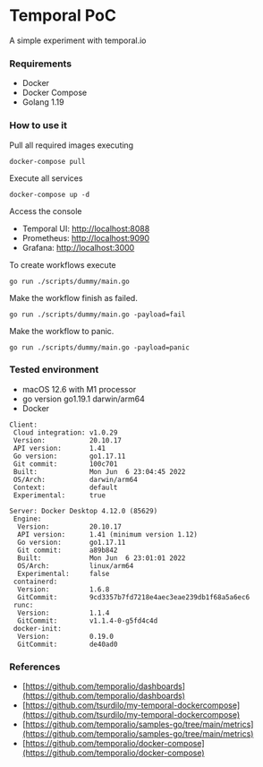 # Temporal PoC

A simple experiment with temporal.io

### Requirements

* Docker
* Docker Compose
* Golang 1.19

### How to use it

Pull all required images executing

```shell
docker-compose pull
```

Execute all services

```shell
docker-compose up -d
```

Access the console

* Temporal UI: [http://localhost:8088](http://localhost:8088)
* Prometheus:  [http://localhost:9090](http://localhost:9090)
* Grafana:  [http://localhost:3000](http://localhost:3000)

To create workflows execute

```shell
go run ./scripts/dummy/main.go
```

Make the workflow finish as failed.

```shell
go run ./scripts/dummy/main.go -payload=fail
```

Make the workflow to panic.

```shell
go run ./scripts/dummy/main.go -payload=panic
```

### Tested environment

* macOS 12.6 with M1 processor
* go version go1.19.1 darwin/arm64
* Docker

```
Client:
 Cloud integration: v1.0.29
 Version:           20.10.17
 API version:       1.41
 Go version:        go1.17.11
 Git commit:        100c701
 Built:             Mon Jun  6 23:04:45 2022
 OS/Arch:           darwin/arm64
 Context:           default
 Experimental:      true

Server: Docker Desktop 4.12.0 (85629)
 Engine:
  Version:          20.10.17
  API version:      1.41 (minimum version 1.12)
  Go version:       go1.17.11
  Git commit:       a89b842
  Built:            Mon Jun  6 23:01:01 2022
  OS/Arch:          linux/arm64
  Experimental:     false
 containerd:
  Version:          1.6.8
  GitCommit:        9cd3357b7fd7218e4aec3eae239db1f68a5a6ec6
 runc:
  Version:          1.1.4
  GitCommit:        v1.1.4-0-g5fd4c4d
 docker-init:
  Version:          0.19.0
  GitCommit:        de40ad0
```

### References

* [https://github.com/temporalio/dashboards](https://github.com/temporalio/dashboards)
* [https://github.com/tsurdilo/my-temporal-dockercompose](https://github.com/tsurdilo/my-temporal-dockercompose)
* [https://github.com/temporalio/samples-go/tree/main/metrics](https://github.com/temporalio/samples-go/tree/main/metrics)
* [https://github.com/temporalio/docker-compose](https://github.com/temporalio/docker-compose)